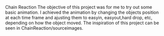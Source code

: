Chain Reaction
The objective of this project was for me to try out some basic animation.
I achieved the animation by changing the objects position at each time frame and ajusting them to easyin, easyout,hard drop, etc, depending on how the object moved.
The inspiration of this project can be seen in ChainReaction/sourceimages. 
